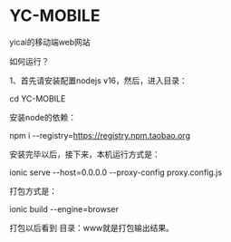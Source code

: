 # YC-MOBILE
yicai的移动端web网站


如何运行？

1、首先请安装配置nodejs v16，然后，进入目录：

cd YC-MOBILE


  安装node的依赖：
  
  
  npm i --registry=https://registry.npm.taobao.org

安装完毕以后，接下来，本机运行方式是：


 ionic serve --host=0.0.0.0 --proxy-config proxy.config.js
 
 
 打包方式是：
 
 ionic build  --engine=browser
 
 
 打包以后看到 目录：www就是打包输出结果。

